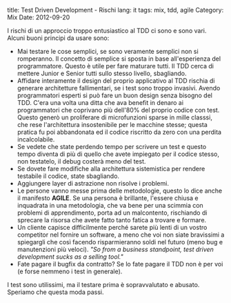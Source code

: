 title: Test Driven Development - Rischi
lang: it
tags: mix, tdd, agile
Category: Mix
Date: 2012-09-20


I rischi di un approccio troppo entusiastico al TDD ci sono e sono vari. Alcuni buoni principi da usare sono:


- Mai testare le cose semplici, se sono veramente semplici non si romperanno. Il concetto di semplice si sposta in base all'esperienza del programmatore. Questo è utile per fare maturare tutti. Il TDD cerca di mettere Junior e Senior tutti sullo stesso livello, sbagliando.
- Affidare interamente il design del proprio applicativo al TDD rischia di generare architetture fallimentari, se i test sono troppo invasivi. Avendo programmatori esperti si può fare un buon design senza bisogno del TDD. C'era una volta una ditta che ava benefit in denaro ai programmatori che coprivano più dell'80% del proprio codice con test. Questo generò un proliferare di microfunzioni sparse in mille classsi, che rese l'architettura insostenibile per le macchine stesse; questa pratica fu poi abbandonata ed il codice riscritto da zero con una perdita incalcolabile.
- Se vedete che state perdendo tempo per scrivere un test e questo tempo diventa di più di quello che avete impiegato per il codice stesso, non testatelo, il debug costerà meno del test.
- Se dovete fare modifiche alla architettura sistemistica per rendere testabile il codice, state sbagliando.
- Aggiungere layer di astrazione non risolve i problemi.
- Le persone vanno messe prima delle metodologie, questo lo dice anche il manifesto **AGILE**. Se una persona è brillante, l'essere chiusa e inquadrata in una metodologia, che va bene per una scimmia con problemi di apprendimento, porta ad un malcontento, rischiando di sprecare la risorsa che avete fatto tanto fatica a trovare e formare.
- Un cliente capisce difficilmente perché sarete più lenti di un vostro competitor nel fornire un software, a meno che voi non siate bravissimi a spiegargli che così facendo risparmieranno soldi nel futuro (meno bug e manutenzioni più veloci). *"So from a business standpoint, test driven development sucks as a selling tool."*
- Fate pagare il bugfix da contratto? Se lo fate pagare il TDD non è per voi (e forse nemmeno i test in generale).

I test sono utilissimi, ma il testare prima è sopravvalutato e abusato. Speriamo che questa moda passi.


